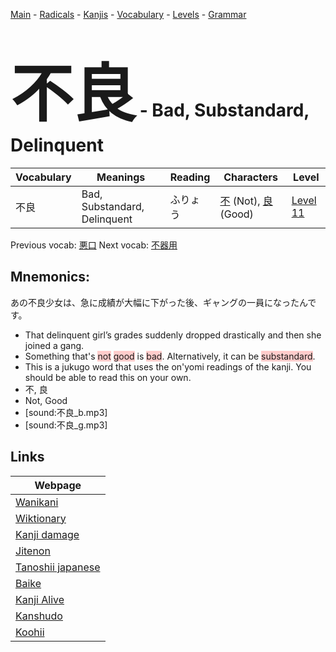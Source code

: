 <style> bigfont {font-size: 100px}</style>
[Main](../README.md) -
[Radicals](../radicals.md) -
[Kanjis](../kanjis.md) -
[Vocabulary](../vocabulary.md) -
[Levels](../levels.md) -
[Grammar](../grammar.md)
# <bigfont> 不良</bigfont> - Bad, Substandard, Delinquent 

| Vocabulary | Meanings | Reading | Characters | Level |
| --- | --- | --- | --- | --- |
| 不良 | Bad, Substandard, Delinquent | ふりょう |  [不](../kanjis/不.md) (Not), [良](../kanjis/良.md) (Good) | [Level 11](../levels/wk_level11.md) |

Previous vocab: [悪口](悪口.md) Next vocab: [不器用](不器用.md) 

## Mnemonics:
あの不良少女は、急に成績が大幅に下がった後、ギャングの一員になったんです。
* That delinquent girl’s grades suddenly dropped drastically and then she joined a gang.
* Something that's <span style="background-color:#ffcccb"> not</span> <span style="background-color:#ffcccb"> good</span> is <span style="background-color:#ffcccb"> bad</span>. Alternatively, it can be <span style="background-color:#ffcccb"> substandard</span>.
* This is a jukugo word that uses the on'yomi readings of the kanji. You should be able to read this on your own.
* 不, 良
* Not, Good
* [sound:不良_b.mp3]
* [sound:不良_g.mp3]


## Links 

| Webpage |
| --- |
| [Wanikani          ](https://www.wanikani.com/kanji/不良) |
| [Wiktionary        ](https://en.wiktionary.org/wiki/不良) |
| [Kanji damage      ](http://www.kanjidamage.com/kanji/search?utf8=✓&q=不良) |
| [Jitenon           ](https://jitenon.com/kanji/不良) |
| [Tanoshii japanese ](https://www.tanoshiijapanese.com/dictionary/kanji.cfm?k=不良) |
| [Baike             ](https://baike.baidu.com/item/不良) |
| [Kanji Alive       ](https://app.kanjialive.com/不良) |
| [Kanshudo          ](https://www.kanshudo.com/searchmn?q=不良) |
| [Koohii            ](https://kanji.koohii.com/study/kanji/不良) |
